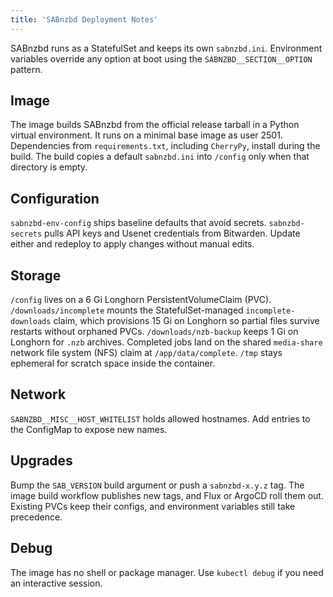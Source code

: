 ```yaml
---
title: 'SABnzbd Deployment Notes'
---
```


SABnzbd runs as a StatefulSet and keeps its own `sabnzbd.ini`. Environment variables override any option at boot using the `SABNZBD__SECTION__OPTION` pattern.

## Image

The image builds SABnzbd from the official release tarball in a Python virtual environment. It runs on a minimal base image as user 2501. Dependencies from `requirements.txt`, including `CherryPy`, install during the build. The build copies a default `sabnzbd.ini` into `/config` only when that directory is empty.

## Configuration

`sabnzbd-env-config` ships baseline defaults that avoid secrets. `sabnzbd-secrets` pulls API keys and Usenet credentials from Bitwarden. Update either and redeploy to apply changes without manual edits.

## Storage

`/config` lives on a 6 Gi Longhorn PersistentVolumeClaim (PVC). `/downloads/incomplete` mounts the StatefulSet-managed `incomplete-downloads` claim, which provisions 15 Gi on Longhorn so partial files survive restarts without orphaned PVCs. `/downloads/nzb-backup` keeps 1 Gi on Longhorn for `.nzb` archives. Completed jobs land on the shared `media-share` network file system (NFS) claim at `/app/data/complete`. `/tmp` stays ephemeral for scratch space inside the container.

## Network

`SABNZBD__MISC__HOST_WHITELIST` holds allowed hostnames. Add entries to the ConfigMap to expose new names.

## Upgrades

Bump the `SAB_VERSION` build argument or push a `sabnzbd-x.y.z` tag. The image build workflow publishes new tags, and Flux or ArgoCD roll them out. Existing PVCs keep their configs, and environment variables still take precedence.

## Debug

The image has no shell or package manager. Use `kubectl debug` if you need an interactive session.
